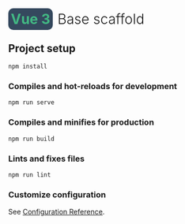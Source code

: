 # <span style="font-weight: 700;color: #42b883; background: #35495e; padding: 5px; border-radius: 10px">Vue 3</span><span style="margin-left: 10px; font-weight: 300;">Base scaffold</span>

## Project setup
```
npm install
```

### Compiles and hot-reloads for development
```
npm run serve
```

### Compiles and minifies for production
```
npm run build
```

### Lints and fixes files
```
npm run lint
```

### Customize configuration
See [Configuration Reference](https://cli.vuejs.org/config/).
